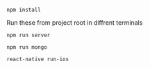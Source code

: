 
```
npm install
```
Run these from project root in diffrent terminals
```
npm run server
```
```
npm run mongo
```
```
react-native run-ios
```
